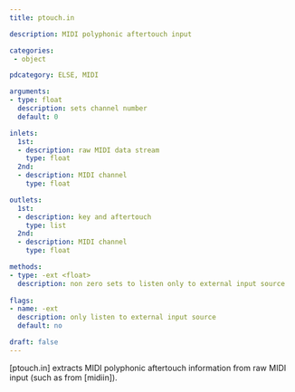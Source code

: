 ```yaml
---
title: ptouch.in

description: MIDI polyphonic aftertouch input

categories:
 - object

pdcategory: ELSE, MIDI

arguments:
- type: float
  description: sets channel number
  default: 0

inlets:
  1st:
  - description: raw MIDI data stream
    type: float
  2nd:
  - description: MIDI channel
    type: float

outlets:
  1st:
  - description: key and aftertouch
    type: list
  2nd:
  - description: MIDI channel
    type: float

methods:
- type: -ext <float>
  description: non zero sets to listen only to external input source
  
flags:
- name: -ext
  description: only listen to external input source
  default: no

draft: false
---
```


[ptouch.in] extracts MIDI polyphonic aftertouch information from raw MIDI input (such as from [midiin]).